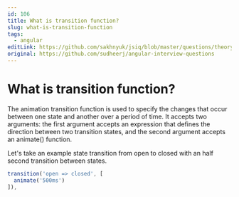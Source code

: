 ```yaml
---
id: 106
title: What is transition function?
slug: what-is-transition-function
tags:
  - angular
editLink: https://github.com/sakhnyuk/jsiq/blob/master/questions/theory/angular/106.md
original: https://github.com/sudheerj/angular-interview-questions
---
```


# What is transition function?

The animation transition function is used to specify the changes that occur between one state and another over a period of time. It accepts two arguments: the first argument accepts an expression that defines the direction between two transition states, and the second argument accepts an animate() function.

Let's take an example state transition from open to closed with an half second transition between states.

```javascript
transition('open => closed', [
  animate('500ms')
]),
```